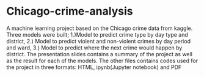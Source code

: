 # Chicago-crime-analysis
A machine learning project based on the Chicago crime data from kaggle.
Three models were built; 1.)Model to predict crime type by day type and district, 2.) Model to predict violent and non-violent crimes by day period and ward, 3.) Model to predict where the next crime would happen by district.
The presentation slides contains a summary of the project as well as the result for each of the models. The other files contains codes used for the project in three formats: HTML, ipynb(Jupyter notebook) and PDF
